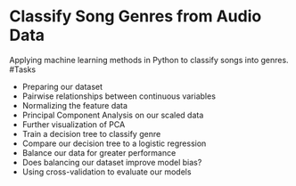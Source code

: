 # Classify Song Genres from Audio Data
 Applying machine learning methods in Python to classify songs into genres.
#Tasks
 * Preparing our dataset
 * Pairwise relationships between continuous variables
 * Normalizing the feature data
 * Principal Component Analysis on our scaled data
 * Further visualization of PCA
 * Train a decision tree to classify genre
 * Compare our decision tree to a logistic regression
 *  Balance our data for greater performance
 *  Does balancing our dataset improve model bias?
 *  Using cross-validation to evaluate our models
